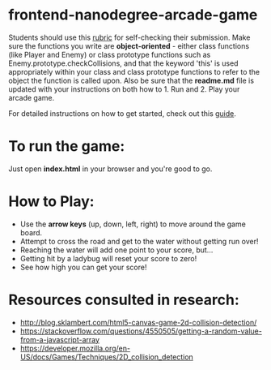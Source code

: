 frontend-nanodegree-arcade-game
===============================

Students should use this [rubric](https://review.udacity.com/#!/projects/2696458597/rubric) for self-checking their submission. Make sure the functions you write are **object-oriented** - either class functions (like Player and Enemy) or class prototype functions such as Enemy.prototype.checkCollisions, and that the keyword 'this' is used appropriately within your class and class prototype functions to refer to the object the function is called upon. Also be sure that the **readme.md** file is updated with your instructions on both how to 1. Run and 2. Play your arcade game.

For detailed instructions on how to get started, check out this [guide](https://docs.google.com/document/d/1v01aScPjSWCCWQLIpFqvg3-vXLH2e8_SZQKC8jNO0Dc/pub?embedded=true).



# To run the game:

Just open **index.html** in your browser and you're good to go.

# How to Play:

* Use the **arrow keys** (up, down, left, right) to move around the game board.
* Attempt to cross the road and get to the water without getting run over!
* Reaching the water will add one point to your score, but...
* Getting hit by a ladybug will reset your score to zero!
* See how high you can get your score!


# Resources consulted in research:

* http://blog.sklambert.com/html5-canvas-game-2d-collision-detection/
* https://stackoverflow.com/questions/4550505/getting-a-random-value-from-a-javascript-array
* https://developer.mozilla.org/en-US/docs/Games/Techniques/2D_collision_detection